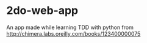 2do-web-app
===========
An app made while learning TDD with python from http://chimera.labs.oreilly.com/books/123400000075
